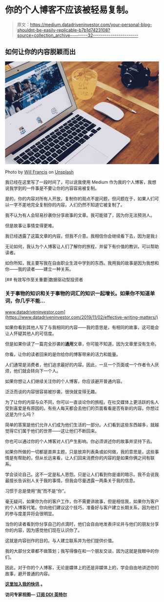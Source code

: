 # 你的个人博客不应该被轻易复制。

> 原文：<https://medium.datadriveninvestor.com/your-personal-blog-shouldnt-be-easily-replicable-b7b1d7423108?source=collection_archive---------32----------------------->

## 如何让你的内容脱颖而出

![](img/11e2eebac70141bae6fe8ab737d3a118.png)

Photo by [Will Francis](https://unsplash.com/@willfrancis?utm_source=medium&utm_medium=referral) on [Unsplash](https://unsplash.com?utm_source=medium&utm_medium=referral)

我已经在这里写了一段时间了，可以说我使用 Medium 作为我的个人博客，我想说我学到的一件事是不要让你的内容容易被复制。

是的，你的内容对所有人开放，复制你的观点不是问题，但问题在于，如果人们可以一字不差地完全复制你的内容，人们仍然不知道它被复制了。

我不认为有人会轻易抄袭你分享故事的文章。我可能错了，因为你无法预测人。

但是故事让事情变得更难。

我已经透露了这篇文章的内容，但我不介意。我相信你会继续看下去，因为是我:)

无论如何，我认为个人博客让人们了解你的旅程，并留下有价值的教训，可以帮助读者。

如你所知，我主要写我在自由职业生涯中学到的东西。我用我的故事是因为我想和你——我的读者——建立一种关系。

[](https://www.datadriveninvestor.com/2019/11/02/effective-writing-matters/) [## 有效写作至关重要|数据驱动型投资者

### 关于事物的知识和关于事物的词汇的知识一起增长。如果你不知道单词，你几乎不能…

www.datadriveninvestor.com](https://www.datadriveninvestor.com/2019/11/02/effective-writing-matters/) 

如果你看到其他人写了与我相同的内容——我的意思是，有相同的故事，这可能会让人怀疑其他人的可信度。

但是如果你读了一篇完全抄袭的**通用**文章，你可能不知道，因为文章里没有生命。

你看，让你的读者回来的是你给你的博客带来的活力和能量。

人们通常是消费者，他们追求最好的内容。因此，一旦一个页面或一个作者令人厌烦，他们就会转向下一个人。

如果你想让人们继续关注你的个人博客，你应该避开普通内容。

泛泛而谈的内容很容易被抄袭，很快就变得无趣。

为了让你的内容与众不同，你可以一直谈论你的旅程。在社交媒体上更活跃的名人受到喜爱是有原因的。有些人每天都会去他们的页面看看是否有新的内容。你想过这是为什么吗？

简单的答案是他们允许人们成为他们生活的一部分。人们看到这些东西越多，就越觉得它们属于他们的世界——这让他们不断回来。

你也可以通过你的个人博客对人们产生影响。你必须讲述你的故事并坚持下去。

如果你所做的一切都是直奔主题，只是放弃列表条或如何做，我的意思是，这些事情是有帮助的，但从长远来看，让人们回来消费你的内容的是如果你俩之间有联系。

学会谈论自己。这不一定是私人恩怨。只是让人们看到你是谁的暗示。我不会说我最擅长告诉别人关于我的事情，但我会尽量透露一两条关于我的信息。

习惯于总是使用“我”而不是“你”。

毫无疑问，如果你为你的客户工作，你不需要讲故事，但是相信我，如果你为客户的个人博客代笔。你向他们建议这个技巧，准备好与客户建立长期关系，因为他们的参与度差异将会很明显。

当你的读者看到你分享自己的点滴时，他们会自由地发表评论并与他们的朋友分享你的内容，因为感觉他们现在认识你了。

这就是内容创作的目的。与人建立联系并为他们提供价值。

我的大部分文章都不做策划；我写得像在和一个朋友交谈，因为这就是我眼中的你们。

因此，对于你的个人博客，无论是媒体上的还是非媒体上的，学会自由地讲述你的故事，避开普通的内容。

[**这里加入我的快讯**](https://mailchi.mp/91ab170a8236/tochukwu) **。**

**访问专家视图—** [**订阅 DDI 英特尔**](https://datadriveninvestor.com/ddi-intel)